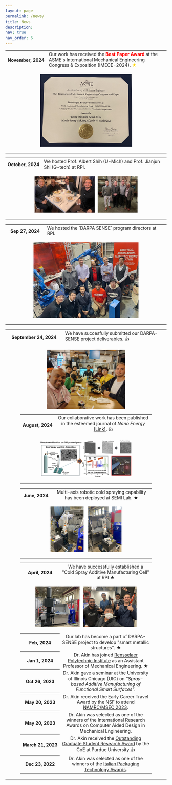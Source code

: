 ```yaml
---
layout: page
permalink: /news/
title: News
description: 
nav: true
nav_order: 6
---
```

<!-- News -->

<div class="news">
    <div class="table-responsive">
        <table class="table table-sm table-borderless">
            <tr>
                <th scope="row" style="white-space: nowrap;">November, 2024</th>
                <td>
                  Our work has received the <span style="color:red; font-weight:bold;">Best Paper Award</span>  at the ASME's International Mechanical Engineering Congress & Exposition (IMECE-2024). <span style="color:gold;">&#9733;</span>
                </td>
            </tr>
            <tr>
                <td colspan="2" style="text-align: center;">
                    <figure>
                        <img src="../assets/img/IMECE_Best paper award.jpg" alt="Cold Spray Additive Manufacturing Cell" style="width:70%; max-width:500px; height:70%; max-height:1000px;">                        
                    </figure>
                </td>
            </tr>
            <tr>     
<div class="news">
    <div class="table-responsive">
        <table class="table table-sm table-borderless">
            <tr>
                <th scope="row" style="white-space: nowrap;">October, 2024</th>
                <td>
                    We hosted Prof. Albert Shih (U-Mich) and Prof. Jianjun Shi (G-tech) at RPI. 
                </td>
            </tr>
            <tr>
                <td colspan="2" style="text-align: center;">
                    <figure>
                        <img src="../assets/img/Alber_Shi.jpg" alt="Cold Spray Additive Manufacturing Cell" style="width:80%; max-width:500px; height:70%; max-height:1000px;">                        
                    </figure>
                </td>
            </tr>
            <tr>     

<div class="news">
    <div class="table-responsive">
        <table class="table table-sm table-borderless">
            <tr>
                <th scope="row" style="white-space: nowrap;">Sep 27, 2024</th>
                <td>
                    We hosted the `DARPA SENSE` program directors at RPI.  
                </td>
            </tr>
            <tr>
                <td colspan="2" style="text-align: center;">
                    <figure>
                        <img src="../assets/img/DARPA_visit2.jpg" alt="Cold Spray Additive Manufacturing Cell" style="width:80%; max-width:500px;">                        
                    </figure>
                </td>
            </tr>
            <tr>        

<div class="news">
    <div class="table-responsive">
        <table class="table table-sm table-borderless">
            <tr>
                <th scope="row" style="white-space: nowrap;">September 24, 2024</th>
                <td>
                    We have succesfully submitted our DARPA-SENSE project deliverables. <span class="star">&#128077;</span> 
                </td>
            </tr>
            <tr>
                <td colspan="2" style="text-align: center;">
                    <figure>
                        <img src="../assets/img/Darpa_dinner.jpg" alt="Cold Spray Additive Manufacturing Cell" style="width:60%; max-width:400px;">
                
         
<div class="news">
    <div class="table-responsive">
        <table class="table table-sm table-borderless">
            <tr>
                <th scope="row" style="white-space: nowrap;">August, 2024</th>
                <td>
                    Our collaborative work has been published in the esteemed journal of <i>Nano Energy</i> <a href="https://doi.org/10.1016/j.nanoen.2024.110082">[Link]</a>. <span class="star">&#128077;</span> 
                </td>
            </tr>
            <tr>
                <td colspan="2" style="text-align: center;">
                    <figure>
                        <img src="../assets/img/graphical_abstract.jpg" alt="Cold Spray Additive Manufacturing Cell" style="width:90%; max-width:600px;">                       
                    </figure>
                </td>
            </tr>
            <tr>


<div class="news">
    <div class="table-responsive">
        <table class="table table-sm table-borderless">
            <tr>
                <th scope="row" style="white-space: nowrap;">June, 2024</th>
                <td>
                    Multi-axis robotic cold spraying capability has been deployed at SEMI Lab. <span class="star">&#9733;</span>
                </td>
            </tr>
            <tr>
                <td colspan="2" style="text-align: center;">
                    <figure>
                        <img src="../assets/img/CS_robot.jpg" alt="Cold Spray Additive Manufacturing Cell" style="width:70%; max-width:600px;">                       
                    </figure>
                </td>
            </tr>
            <tr>
<div class="news">
    <div class="table-responsive">
        <table class="table table-sm table-borderless">
            <tr>
                <th scope="row" style="white-space: nowrap;">April, 2024</th>
                <td>
                    We have successfully established a "Cold Spray Additive Manufacturing Cell" at RPI <span class="star">&#9733;</span>
                </td>
            </tr>
            <tr>
                <td colspan="2" style="text-align: center;">
                    <figure>
                        <img src="../assets/img/titomic_CS.jpg" alt="Cold Spray Additive Manufacturing Cell" style="width:100%; max-width:600px;">                        
                    </figure>
                </td>
            </tr>
            <tr>
                <th scope="row" style="white-space: nowrap;">Feb, 2024</th>
                <td>
                    Our lab has become a part of DARPA-SENSE project to develop "smart metallic structures". <span class="star">&#9733;</span>
                </td>
            </tr>
                        <tr>
                <th scope="row" style="white-space: nowrap;">Jan 1, 2024</th>
                <td>
                    Dr. Akin has joined <a href="https://www.rpi.edu/">Rensselaer Polytechnic Institute</a> as an Assistant Professor of Mechanical Engineering. <span class="star">&#9733;</span>
                </td>
            </tr>
            <tr>
                <th scope="row" style="white-space: nowrap;">Oct 26, 2023</th>
                <td>
                    Dr. Akin gave a seminar at the University of Illinois Chicago (UIC) on <i>"Spray-based Additive Manufacturing of Functional Smart Surfaces".</i>
                </td>
            </tr>
            <tr>
                <th scope="row" style="white-space: nowrap;">May 20, 2023</th>
                <td>
                    Dr. Akin received the Early Career Travel Award by the NSF to attend <a href="https://msec-namrc2023.rutgers.edu/">NAMRC/MSEC 2023</a>.
                </td>
            </tr>
            <tr>
                <th scope="row" style="white-space: nowrap;">May 20, 2023</th>
                <td>
                    Dr. Akin was selected as one of the winners of the International Research Awards on Computer Aided Design in Mechanical Engineering.
                </td>
            </tr>
            <tr>
                <th scope="row" style="white-space: nowrap;">March 21, 2023</th>
                <td>
                    Dr. Akin received the <a href="https://engineering.purdue.edu/Engr/People/Awards/Graduate/ptRecipientListing?group_id=237384&show_sub_groups=1">Outstanding Graduate Student Research Award</a> by the CoE at Purdue University.&#x1F44D;
                </td>
            </tr>
            <tr>
                <th scope="row" style="white-space: nowrap;">Dec 23, 2022</th>
                <td>
                    Dr. Akin was selected as one of the winners of the <a href="https://machinesitalia.org/italian-technology-awards">Italian Packaging Technology Awards</a>.
                </td>
            </tr>
        </table>
    </div>
</div>